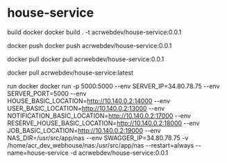 # house-service

build docker
docker build . -t acrwebdev/house-service:0.0.1

docker push
docker push acrwebdev/house-service:0.0.1

docker pull
docker pull acrwebdev/house-service:0.0.1

docker pull acrwebdev/house-service:latest

run docker
docker run -p 5000:5000 --env SERVER_IP=34.80.78.75 --env SERVER_PORT=5000 --env HOUSE_BASIC_LOCATION=http://10.140.0.2:14000 --env USER_BASIC_LOCATION=http://10.140.0.2:13000 --env NOTIFICATION_BASIC_LOCATION=http://10.140.0.2:17000 --env RESERVE_HOUSE_BASIC_LOCATION=http://10.140.0.2:18000 --env JOB_BASIC_LOCATION=http://10.140.0.2:19000 --env NAS_DIR=/usr/src/app/nas --env SWAGGER_IP=34.80.78.75 -v /home/acr_dev_webhouse/nas:/usr/src/app/nas --restart=always --name=house-service -d acrwebdev/house-service:0.0.1
